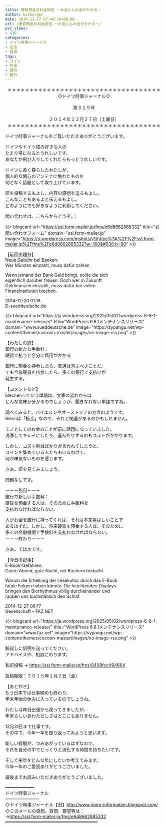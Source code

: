 ```yaml
---
title: 硬貨預金の料金設定 －お金にもお金がかかる－
author: bitburger
date: 2014-12-27 07:40:14+00:00
url: /硬貨預金の料金設定-－お金にもお金がかかる－/
pvc_views:
- 430
categories:
- ドイツ時事ジャーナル
- 生活
- 経済
tags:
- コイン
- 料金
- 硬貨
- 銀行
---
```

<p align="center">
  ＊＊＊＊＊＊＊＊＊＊＊＊＊＊＊＊＊＊＊＊＊＊＊＊＊＊＊＊＊＊＊＊＊＊＊<br /> ◇ドイツ時事ジャーナル◇<br /><br /> 第３１９号<br /><br /> ２０１４年１２月２７日（土曜日）<br /> ＊＊＊＊＊＊＊＊＊＊＊＊＊＊＊＊＊＊＊＊＊＊＊＊＊＊＊＊＊＊＊＊＊＊＊
</p>

ドイツ時事ジャーナルをご覧いただきありがとうございます。  
  
ドイツやドイツ語の好きな人の  
たまり場になるとうれしいです。  
あなたが飛び入りしてくれたらもっとうれしいです。  
  
ドイツに長く暮らしたわたしが、  
個人的な関心のアンテナに触れたものを  
何となく話題として取り上げています。  
  
訳を投稿するもよし、内容の感想を送るもよし。  
こんなこともあるよと伝えるもよし。  
どのようにでも好きなように利用してください。  
  
問い合わせは、こちらからどうぞ。：  
  
{{< blogcard url="https://ssl.form-mailer.jp/fms/e6d8662885332" title="&#12362;&#21839;&#12356;&#21512;&#12431;&#12379;&#12501;&#12457;&#12540;&#12512;" domain="ssl.form-mailer.jp" image="https://s.wordpress.com/mshots/v1/https%3A%2F%2Fssl.form-mailer.jp%2Ffms%2Fe6d8662885332?w=160&#038;h=90" >}} 

【前回出題分】  
Neue Gebühr bei Banken:  
Wer Münzen einzahlt, muss dafür zahlen  
  
Wenn jemand der Bank Geld bringt, sollte die sich  
eigentlich darüber freuen. Doch wer in Zukunft  
Geldmünzen einzahlt, muss dafür bei vielen  
Finanzinstituten blechen.  
  
2014-12-20 01:18  
D-sueddeutsche.de 

<div class="rss-entry-cards widget-entry-cards no-icon">
  {{< blogcard url="https://ja.wordpress.org/2025/05/02/wordpress-6-8-1-maintenance-release/" title="WordPress 6.8.1メンテナンスリリース" domain="www.sueddeutsche.de" image="https://sypangu.net/wp-content/themes/cocoon-master/images/no-image-rss.png" >}} 

【わたしの訳】  
銀行の新たな手数料：  
硬貨で払うと余分に費用がかかる  
  
銀行に現金を持参したら、普通は喜ぶべきことだ。  
でも今後硬貨を持参したら、多くの銀行で支払いが  
発生する。 

【コメントなど】  
blechenっていう単語は、文章の流れからは  
どんな意味か分かるのでしょうが、聞きなれない単語ですね。  
  
調べてみると、バイエルンやオーストリアの方言のようです。  
Blechは「板金」なので、それと関連があるのかもしれません。  
  
モノとしてのお金のことが前に話題になっていました。  
洗浄してキレイにしたり、運んだりするのもコストがかかります。  
  
しかし、コスト削減ばかりが言われてしまうと、  
コインを集めている人たちもいるわけで、  
何か味気ないものを感じます。 

さあ、訳を見てみましょう。  
  
問題なしです。  
  
－－－引用－－－  
銀行で新しい手数料：  
硬貨を預金する人は、そのために手数料を  
支払わなければならない。  
  
人がお金を銀行に持ってくれば、それは本来喜ばしいことで  
あるはずだ。しかし、将来硬貨を預金する人は、そのために  
多くの金融機関で手数料を支払わなければならない。  
－－－終わり－－－ 

さあ、では次です。  
  
【今日の記事】  
E-Book-Gefahren:  
Guten Abend, gute Nacht, mit Büchern bedacht  
  
Warum die Erhellung der Lesekultur durch das E-Book  
fatale Folgen haben könnte: Die leuchtenden Displays  
bringen den Biorhythmus völlig durcheinander und  
rauben uns buchstäblich den Schlaf.  
  
2014-12-27 06:17  
Gesellschaft &#8211; FAZ.NET 

<div class="rss-entry-cards widget-entry-cards no-icon">
  {{< blogcard url="https://ja.wordpress.org/2025/05/02/wordpress-6-8-1-maintenance-release/" title="WordPress 6.8.1メンテナンスリリース" domain="www.faz.net" image="https://sypangu.net/wp-content/themes/cocoon-master/images/no-image-rss.png" >}} 

腕試しに訳例を送ってください。  
アドバイスや、相談にのります。  
  
和訳投稿 → <https://ssl.form-mailer.jp/fms/8408fcc494664>  
  
投稿期限：２０１５年１月２日（金） 

【あとがき】  
もう日本では仕事納めも終わり、  
年末年始の休みに入っているのでしょうね。  
  
わたしは昨日出張から戻ってきましたが、  
年末らしいあわただしさはどこにもありません。  
  
12月31日まで仕事です。  
その中で、今年一年を振り返ってみようと思います。  
  
新しい経験が、つみあがっているはずなので、  
それを自分の中でじっくりと消化する時間を持ちたいです。  
  
そして来年をどんな年にしたいか考えてみます。  
今年一年のご愛読ありがとうございました。  
  
最後までお読みいただきありがとうございました。 

━━━━━━━━━━━  
ドイツ時事ジャーナル  
───────────  
◇ドイツ時事ジャーナル【旧】<http://www.iroiro-information.blogspot.com/>  
◇このメールの感想、質問、要望等は：  
-><https://ssl.form-mailer.jp/fms/e6d8662885332>  
━━━━━━━━━━━━━━━━━━━━━━━━━━━━━━━━━━━
